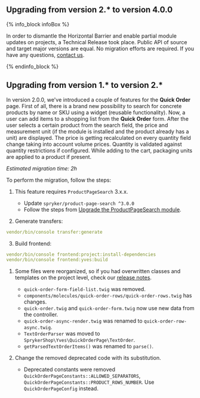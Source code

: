 

## Upgrading from version 2.* to version 4.0.0

{% info_block infoBox %}

In order to dismantle the Horizontal Barrier and enable partial module updates on projects, a Technical Release took place. Public API of source and target major versions are equal. No migration efforts are required. If you have any questions, [contact us](https://spryker.com/en/support/).

{% endinfo_block %}

## Upgrading from version 1.* to version 2.*

In version 2.0.0, we've introduced a couple of features for the **Quick Order** page.
First of all, there is a brand new possibility to search for concrete products by name or SKU using a widget (reusable functionality). Now, a user can add items to a shopping list from the **Quick Order** form. After the user selects a certain product from the search field, the price and measurement unit (if the module is installed and the product already has a unit) are displayed. The price is getting recalculated on every quantity field change taking into account volume prices. Quantity is validated against quantity restrictions if configured. While adding to the cart, packaging units are applied to a product if present.

*Estimated migration time: 2h*

To perform the migration, follow the steps:

1. This feature requires `ProductPageSearch` 3.x.x.

    - Update `spryker/product-page-search ^3.0.0`
    - Follow the steps from  [Upgrade the ProductPageSearch module](/docs/pbc/all/search/{{site.version}}/base-shop/install-and-upgrade/upgrade-modules/upgrade-the-productpagesearch-module.html).

2. Generate transfers:

```yaml
vendor/bin/console transfer:generate
```

3. Build frontend:

```yaml
vendor/bin/console frontend:project:install-dependencies  
vendor/bin/console frontend:yves:build
```

1. Some files were reorganized, so if you had overwritten classes and templates on the project level, check our [release notes](https://github.com/spryker-shop/quick-order-page/releases).

   - `quick-order-form-field-list.twig` was removed.
   - `components/molecules/quick-order-rows/quick-order-rows.twig` has changes.
   - `quick-order.twig` and `quick-order-form.twig` now use new data from the controller.
   - `quick-order-async-render.twig` was renamed to `quick-order-row-async.twig`.
   - `TextOrderParser` was moved to `SprykerShop\Yves\QuickOrderPage\TextOrder`.
   - `getParsedTextOrderItems()` was renamed to `parse()`.

2. Change the removed deprecated code with its substitution.

   - Deprecated constants were removed `QuickOrderPageConstants::ALLOWED_SEPARATORS`, `QuickOrderPageConstants::PRODUCT_ROWS_NUMBER`. Use `QuickOrderPageConfig` instead.
